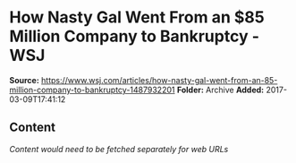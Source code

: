 # How Nasty Gal Went From an $85 Million Company to Bankruptcy - WSJ

**Source:** https://www.wsj.com/articles/how-nasty-gal-went-from-an-85-million-company-to-bankruptcy-1487932201
**Folder:** Archive
**Added:** 2017-03-09T17:41:12




## Content
*Content would need to be fetched separately for web URLs*

